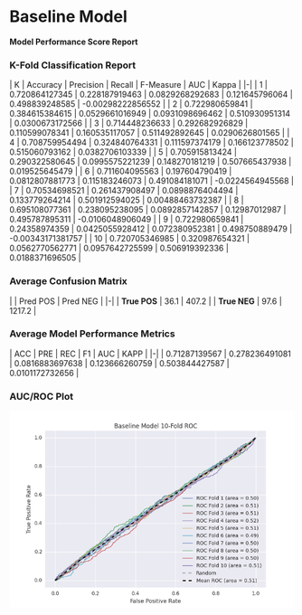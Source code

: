 # Baseline Model
**Model Performance Score Report**

### K-Fold Classification Report
| K | Accuracy | Precision | Recall | F-Measure | AUC | Kappa |
|-|
| 1 | 0.720864127345 | 0.228187919463 | 0.0829268292683 | 0.121645796064 | 0.498839248585 | -0.00298222856552 |
| 2 | 0.722980659841 | 0.384615384615 | 0.0529661016949 | 0.0931098696462 | 0.510930951314 | 0.0300673172566 |
| 3 | 0.714448236633 | 0.292682926829 | 0.110599078341 | 0.160535117057 | 0.511492892645 | 0.0290626801565 |
| 4 | 0.708759954494 | 0.324840764331 | 0.111597374179 | 0.166123778502 | 0.515060793162 | 0.0382706103339 |
| 5 | 0.705915813424 | 0.290322580645 | 0.0995575221239 | 0.148270181219 | 0.507665437938 | 0.019525645479 |
| 6 | 0.711604095563 | 0.197604790419 | 0.0812807881773 | 0.115183246073 | 0.491084181071 | -0.0224564945568 |
| 7 | 0.70534698521 | 0.261437908497 | 0.0898876404494 | 0.133779264214 | 0.501912594025 | 0.00488463732387 |
| 8 | 0.695108077361 | 0.238095238095 | 0.0892857142857 | 0.12987012987 | 0.495787895311 | -0.0106048906049 |
| 9 | 0.722980659841 | 0.24358974359 | 0.0425055928412 | 0.072380952381 | 0.498750889479 | -0.00343171381757 |
| 10 | 0.720705346985 | 0.320987654321 | 0.0562770562771 | 0.0957642725599 | 0.506919392336 | 0.0188371696505 |

### Average Confusion Matrix
| | Pred POS | Pred NEG |
|-|
| **True POS** | 36.1 | 407.2 |
| **True NEG** | 97.6 | 1217.2 |

### Average Model Performance Metrics
| ACC | PRE | REC | F1 | AUC | KAPP |
|-|
| 0.71287139567 | 0.278236491081 | 0.0816883697638 | 0.123666260759 | 0.503844427587 | 0.0101172732656 |

### AUC/ROC Plot
![ROC Plot](baseline_model_auc-plot.png)
